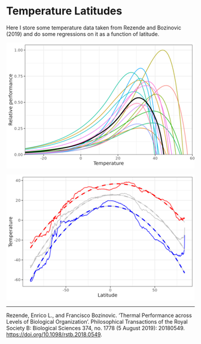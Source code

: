 # Temperature Latitudes

Here I store some temperature data taken from Rezende and Bozinovic (2019) and do some regressions on it as a function of latitude. 

![Thermal performance curves for the central 80% of the plant rates of photosynthesis from Rezende and Bozinovic 2019.](figs/tpc.png)

![Average minimum (blue), average average (grey), and average maximum (red) temperatures by latitude. Data taken from WORDLCLIM using the 'geodata' package in R.](figs/regressions-by-lat.png)

---

Rezende, Enrico L., and Francisco Bozinovic. ‘Thermal Performance across Levels of Biological Organization’. Philosophical Transactions of the Royal Society B: Biological Sciences 374, no. 1778 (5 August 2019): 20180549. https://doi.org/10.1098/rstb.2018.0549.
